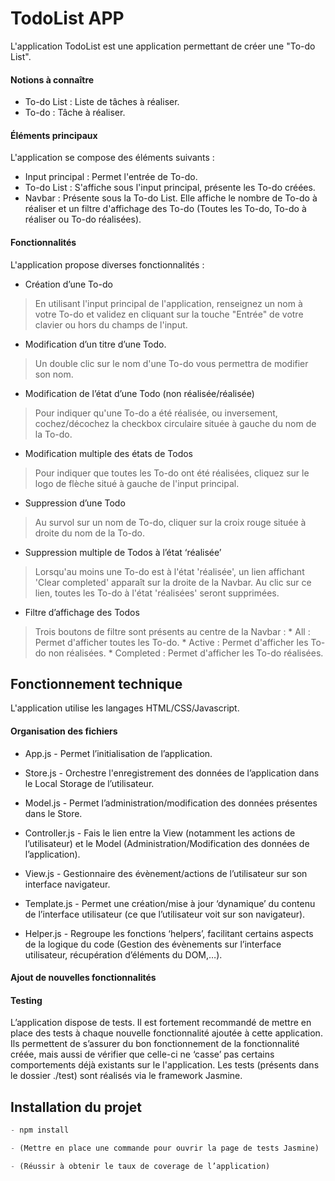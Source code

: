 TodoList APP
============

  L'application TodoList est une application permettant de créer une "To-do List".
  #### Notions à connaître

  * To-do List : Liste de tâches à réaliser.
  * To-do : Tâche à réaliser.
  #### Éléments principaux

  L'application se compose des éléments suivants :
  * Input principal : Permet l'entrée de To-do.
  * To-do List : S'affiche sous l'input principal, présente les To-do créées.
  * Navbar : Présente sous la To-do List. Elle affiche le nombre de To-do à réaliser et un filtre d'affichage des To-do (Toutes les To-do, To-do à réaliser ou To-do réalisées).
  #### Fonctionnalités

  L'application propose diverses fonctionnalités :

  * Création d’une To-do
  
  > En utilisant l'input principal de l'application, renseignez un nom à votre To-do et validez en cliquant sur la touche "Entrée" de votre clavier ou hors du champs de l'input.

  * Modification d’un titre d’une Todo.
  
  > Un double clic sur le nom d'une To-do vous permettra de modifier son nom.

  * Modification de l’état d’une Todo (non réalisée/réalisée)
  
  > Pour indiquer qu'une To-do a été réalisée, ou inversement, cochez/décochez la checkbox circulaire située à gauche du nom de la To-do.

  * Modification multiple des états de Todos
  
  > Pour indiquer que toutes les To-do ont été réalisées, cliquez sur le logo de flèche situé à gauche de l'input principal.

  * Suppression d’une Todo
  
  > Au survol sur un nom de To-do, cliquer sur la croix rouge située à droite du nom de la To-do.

  * Suppression multiple de Todos à l’état ‘réalisée’
  
  > Lorsqu'au moins une To-do est à l'état 'réalisée', un lien affichant 'Clear completed' apparaît sur la droite de la Navbar. Au clic sur ce lien, toutes les To-do à l'état 'réalisées' seront supprimées.

  * Filtre d’affichage des Todos
  
  > Trois boutons de filtre sont présents au centre de la Navbar :
    * All : Permet d'afficher toutes les To-do.
    * Active : Permet d'afficher les To-do non réalisées.
    * Completed : Permet d'afficher les To-do réalisées.

Fonctionnement technique
------------------------

  L'application utilise les langages HTML/CSS/Javascript.

  #### Organisation des fichiers
    
  - App.js - Permet l’initialisation de l’application.

  - Store.js - Orchestre l'enregistrement des données de l’application dans le Local Storage de l’utilisateur.
    
  - Model.js - Permet l’administration/modification des données présentes dans le Store.
    
  - Controller.js - Fais le lien entre la View (notamment les actions de l’utilisateur) et le Model (Administration/Modification des données de l’application).
    
  - View.js - Gestionnaire des évènement/actions de l’utilisateur sur son interface navigateur.
    
  - Template.js - Permet une création/mise à jour ‘dynamique’ du contenu de l’interface utilisateur (ce que l’utilisateur voit sur son navigateur).
    
  - Helper.js - Regroupe les fonctions ‘helpers’, facilitant certains aspects de la logique du code (Gestion des évènements sur l’interface utilisateur, récupération d’éléments du DOM,…).

  #### Ajout de nouvelles fonctionnalités

  

  #### Testing

  L’application dispose de tests. Il est fortement recommandé de mettre en place des tests à chaque nouvelle fonctionnalité ajoutée à cette application. Ils permettent de s’assurer du bon fonctionnement de la fonctionnalité créée, mais aussi de vérifier que celle-ci ne ‘casse’ pas certains comportements déjà existants sur le l'application.
  Les tests (présents dans le dossier ./test) sont réalisés via le framework Jasmine.


Installation du projet
----------------------
  ```javascript
  - npm install

  - (Mettre en place une commande pour ouvrir la page de tests Jasmine)

  - (Réussir à obtenir le taux de coverage de l’application)
  ```